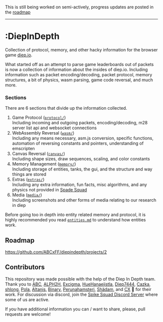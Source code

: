 This is still being worked on semi-actively, progress updates are posted in the [roadmap](https://github.com/ABCxFF/diepindepth#roadmap)

---

# **:DiepInDepth**

Collection of protocol, memory, and other hacky information for the browser game [diep.io](https://diep.io/).

What started off as an attempt to parse game leaderboards out of packets is now a collection of information about the insides of diep.io. Including information such as packet encoding/decoding, packet protocol, memory structures, a bit of physics, wasm parsing, game code reversal, and much more.

### **Sections**

There are 6 sections that divide up the information collected.

1. Game Protocol ([`protocol/`](./protocol/))  
   Including incoming and outgoing packets, encoding/decoding, m28 server list api and websocket connections
2. WebAssembly Reversal ([`wasm/`](./wasm/))  
   Including any means necessary, asm.js conversion, specific functions, automation of reversing constants and pointers, understanding of emscripten
3. Canvas Reversal ([`canvas/`](./canvas/))  
   Including shape sizes, draw sequences, scaling, and color constants
4. Memory Management ([`memory/`](./memory/))  
   Including storage of entities, tanks, the gui, and the structure and way things are stored
5. Extras ([`extras/`](./extras/))  
   Including any extra information, fun facts, misc algorithms, and any physics not provided in [Spade Squad](http://spade-squad.com)
6. Media ([`media/`](./media/))  
   Including screenshots and other forms of media relating to our research in diep

Before going too in depth into entity related memory and protocol, it is highly recommended you read [`entities.md`](./entities.md) to understand how entities work.

## **Roadmap**

https://github.com/ABCxFF/diepindepth/projects/2

## **Contributors**

This repository was made possible with the help of the Diep In Depth team. Thank you to [ABC](https://github.com/ABCxFF), [ALPH2H](https://github.com/ALPH2H), [Excigma](https://github.com/Excigma), [HueHanaejistla](https://github.com/HueHanaejistla), [Diep7444](https://github.com/diepiodiscord), [Cazka](https://github.com/Cazka), [shlong](https://github.com/shlongisdookielol), [Pola](https://github.com/PiotrDabkowski), [Altanis](https://github.com/CoderSudaWuda), [Binary](https://github.com/binary-person), [Perunahamsteri](https://github.com/Perunahamsteri), [Shädam](https://github.com/supahero1), and [CX](https://github.com/CX88) 🙏 for their work. For discussion via discord, join the [Spike Squad Discord Server](https://discord.gg/jRXwhnN7yQ) where some of us are active.


If *you* have additional information you can / want to share, please, pull requests are welcome!
